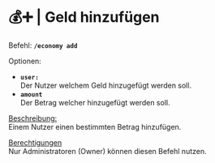 # 💰➕ | Geld hinzufügen

Befehl: **`/economy add`**

Optionen:
- **`user:`**  
  Der Nutzer welchem Geld hinzugefügt werden soll.
- **`amount`**  
  Der Betrag welcher hinzugefügt werden soll.

<u>Beschreibung:</u>  
 Einem Nutzer einen bestimmten Betrag hinzufügen.

<u>Berechtigungen</u>  
Nur Administratoren (Owner) können diesen Befehl nutzen.